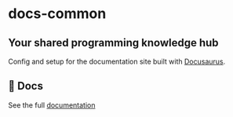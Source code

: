 # docs-common

## Your shared programming knowledge hub

Config and setup for the documentation site built with [Docusaurus](https://docusaurus.io).

## 📖 Docs

See the full [documentation](https://mohammadaobed.github.io/docs-common)
